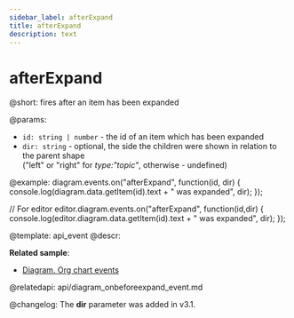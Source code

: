 ```yaml
---
sidebar_label: afterExpand
title: afterExpand
description: text
---
```


# afterExpand

@short: fires after an item has been expanded

@params:
- `id: string | number` - the id of an item which has been expanded
- `dir: string` - optional, the side the children were shown in relation to the parent shape <br>("left" or "right" for <i>type:"topic"</i>, otherwise - undefined)

@example:
diagram.events.on("afterExpand", function(id, dir) {
    console.log(diagram.data.getItem(id).text + " was expanded", dir);
});

// For editor
editor.diagram.events.on("afterExpand", function(id,dir) {
    console.log(editor.diagram.data.getItem(id).text + " was expanded", dir);
});

@template:	api_event
@descr:

**Related sample**:
- [Diagram. Org chart events](https://snippet.dhtmlx.com/l38pct7c)

@relatedapi:
api/diagram_onbeforeexpand_event.md

@changelog: The **dir** parameter was added in v3.1.
